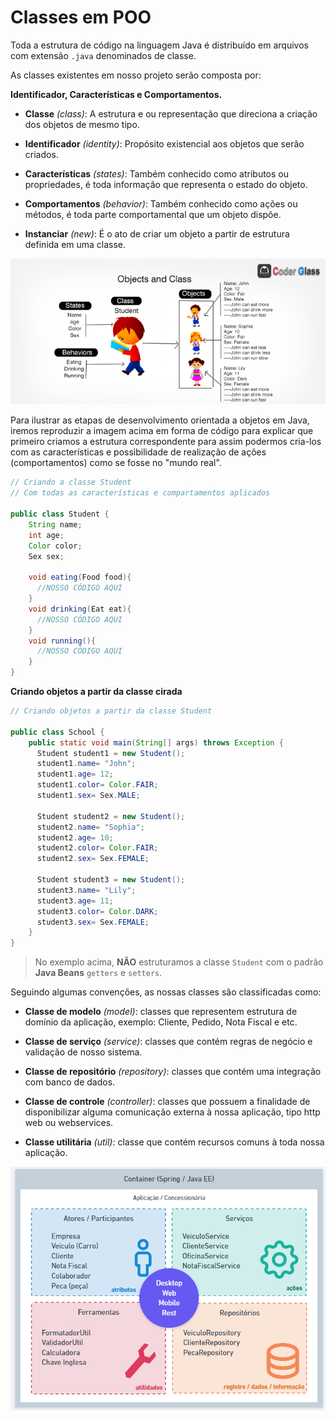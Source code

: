 # Classes em POO
Toda a estrutura de código na linguagem Java é distribuído em arquivos com extensão `.java` denominados de classe.

As classes existentes em nosso projeto serão composta por:

**Identificador, Características e Comportamentos.**

- **Classe** *(class)*: A estrutura e ou representação que direciona a criação dos objetos de mesmo tipo.

- **Identificador** *(identity)*: Propósito existencial aos objetos que serão criados.

- **Características** *(states)*: Também conhecido como atributos ou propriedades, é toda informação que representa o estado do objeto.

- **Comportamentos** *(behavior)*: Também conhecido como ações ou métodos, é toda parte comportamental que um objeto dispõe.

- **Instanciar** *(new)*: É o ato de criar um objeto a partir de estrutura definida em uma classe.

![class](/img/classe.png)

Para ilustrar as etapas de desenvolvimento orientada a objetos em Java, iremos reproduzir a imagem acima em forma de código para explicar que primeiro criamos a estrutura correspondente para assim podermos cria-los com as características e possibilidade de realização de ações (comportamentos) como se fosse no "mundo real".

```java
// Criando a classe Student
// Com todas as características e compartamentos aplicados

public class Student {
    String name;
    int age;
    Color color;
    Sex sex;

    void eating(Food food){
      //NOSSO CÓDIGO AQUI
    }
    void drinking(Eat eat){
      //NOSSO CÓDIGO AQUI
    }
    void running(){
      //NOSSO CÓDIGO AQUI
    }
}
```
**Criando objetos a partir da classe cirada**
```java
// Criando objetos a partir da classe Student

public class School {
    public static void main(String[] args) throws Exception {
      Student student1 = new Student();
      student1.name= "John";
      student1.age= 12;
      student1.color= Color.FAIR;
      student1.sex= Sex.MALE;

      Student student2 = new Student();
      student2.name= "Sophia";
      student2.age= 10;
      student2.color= Color.FAIR;
      student2.sex= Sex.FEMALE;

      Student student3 = new Student();
      student3.name= "Lily";
      student3.age= 11;
      student3.color= Color.DARK;
      student3.sex= Sex.FEMALE;
    }
}
```
> No exemplo acima, **NÃO** estruturamos a classe `Student` com o padrão **Java Beans** `getters` e `setters`.

Seguindo algumas convenções, as nossas classes são classificadas como:

- **Classe de modelo** *(model)*: classes que representem estrutura de domínio da aplicação, exemplo: Cliente, Pedido, Nota Fiscal e etc.

- **Classe de serviço** *(service)*: classes que contém regras de negócio e validação de nosso sistema.

- **Classe de repositório** *(repository)*: classes que contém uma integração com banco de dados.

- **Classe de controle** *(controller)*: classes que possuem a finalidade de disponibilizar alguma comunicação externa à nossa aplicação, tipo http web ou webservices.

- **Classe utilitária** *(util)*: classe que contém recursos comuns à toda nossa aplicação.

![class2](/img/classe2.png)